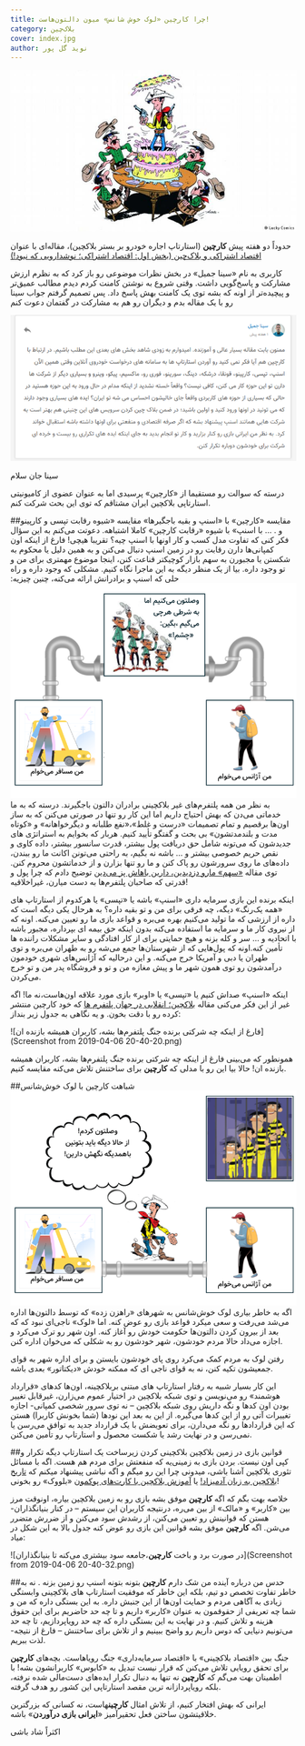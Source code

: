 ```yaml
---
title: چرا کارچین «لوک خوش شانس» میون دالتون‌هاست!
category: بلاک‌چین
cover: index.jpg
author: نوید گل‌ پور
---
```


![کارچین،‌به مثابه لوک خوش‌شانس](index.jpg)

حدوداً دو هفته پیش **کارچین** (استارتاپ اجاره خودرو بر بستر بلاکچین)، مقاله‌ای با عنوان
[اقتصاد اشتراکی و بلاک‌چین (بخش اول: اقتصاد اشتراکی؛ نوشدارویی که نبود!)](https://blog.carchainnet.ir/%D8%A7%D9%82%D8%AA%D8%B5%D8%A7%D8%AF-%D8%A7%D8%B4%D8%AA%D8%B1%D8%A7%DA%A9%DB%8C-%D9%88-%D8%A8%D9%84%D8%A7%DA%A9%DA%86%DB%8C%D9%86-%D8%A8%D8%AE%D8%B4-%D8%A7%D9%88%D9%84-%D8%A7%D9%82%D8%AA%D8%B5%D8%A7%D8%AF-%D8%A7%D8%B4%D8%AA%D8%B1%D8%A7%DA%A9%DB%8C%D8%9B-%D9%86%D9%88%D8%B4%D8%AF%D8%A7%D8%B1%D9%88%DB%8C%DB%8C-%DA%A9%D9%87-%D9%86%D8%A8%D9%88%D8%AF-kmjmf99egrm9)

کاربری به نام «سینا جمیل» در بخش نظرات موضوعی رو باز کرد که به نظرم ارزش مشارکت و پاسخ‌گویی داشت. وقتی شروع به نوشتن کامنت کردم دیدم مطالب عمیق‌تر و پیچیده‌تر از اونه که بشه توی یک کامنت بهش پاسخ داد. پس تصمیم گرفتم جواب سینا رو با یک مقاله بدم و دیگران رو هم به مشارکت در گفتمان دعوت کنم

![کامنت سینا جمیل](Screenshot.png)

سینا جان سلام

درسته که سوالت رو مستقیما از «کارچین» پرسیدی اما به عنوان عضوی از کامیونیتی استارتاپی بلاکچین ایران مشتاقم که توی این بحث شرکت کنم.

##مقایسه «کارچین» با «اسنپ و بقیه باجگیر‌ها»
مقایسه «شیوه رقابت تپسی و کارپینو و . ... با اسنپ» با شیوه «رقابت کارچین» کاملا اشتباهه. دعوتت می‌کنم به این سؤال فکر کنی که تفاوت مدل کسب و کار اونها با اسنپ چیه؟ تقریبا هیچی!
فارغ از اینکه اون کمپانی‌ها دارن رقابت رو در زمین اسنپ دنبال می‌کنن و به همین دلیل یا محکوم به شکستن یا مجبورن به سهم بازار کوچیکتر قناعت کنن،‌ اینجا موضوع مهمتری برای من و تو وجود داره.
بیا از یک منظر دیگه به این ماجرا نگاه کنیم. مشکلی که وجود داره و راه حلی که اسنپ و برادرانش ارائه می‌کنه، چنین چیزیه:
![پلتفرم‌هایی مثل اسنپ شبیه باجگیران عمل می‌کنند](platformModel.png)
به نظر من همه پلتفرم‌های غیر بلاکچینی برادران دالتون باجگیرند. درسته که به ما خدماتی می‌دن که بهش احتیاج داریم اما این کار رو تنها در صورتی می‌کنن که به ساز اون‌ها برقصیم و تمام تصمیمات «درست و غلط»،‌«نفع طلبانه و دیگرخواهانه» و «کوتاه مدت و بلندمدتشون» بی بحث و گفتگو تأیید کنیم. هربار که بخوایم به استراتژی های جدیدشون که می‌تونه شامل حق دریافت پول بیشتر، قدرت سانسور بیشتر، داده کاوی و نقص حریم خصوصی بیشتر و … باشه نه بگیم،‌ به راحتی می‌تونن اکانت ما رو ببندن، داده‌های ما روی سرورشون رو پاک کنن و ما رو تنها بزارن و از خدماتشون محروم کنن. توی مقاله
[«سهم» مارو دزدیدین، دارین باهاش پز می‌دین](/سهم»%20مارو%20دزدیدین،%20دارین%20باهاش%20پز%20می‌دین)
توضیح دادم که چرا پول و قدرتی که صاحبان پلتفرم‌ها به دست میارن، غیراخلاقیه!

اینکه برنده این بازی سرمایه داری «اسنپ» باشه یا «تپسی» یا هرکدوم از استارتاپ های «همه یک‌رنگ» دیگه، چه فرقی برای من و تو بقیه داره؟ به هرحال یکی دیگه است که داره از ارزشی که ما تولید می‌کنیم بهره می‌بره و قواعد بازی ما رو تعیین می‌کنه. اونه که از نیروی کار ما و سرمایه ما استفاده می‌کنه بدون اینکه حق بیمه ای بپرداره، مجبور باشه با اتحادیه و … سر و کله بزنه و هیچ حمایتی برای از کار افتادگی و سایر مشکلات راننده ها تأمین کنه.اونه که پول‌هایی که از شهرستان‌ها جمع می‌شه رو به طهران می‌بره و توی طهران یا دبی و آمریکا خرج می‌کنه. و این درحالیه که آژانس‌های شهری خودمون درآمدشون رو توی همون شهر ما و پیش مغازه من و تو و فروشگاه پدر من و تو خرج می‌کردن.

اینکه «اسنپ» صداش کنیم یا «تپسی» یا «اوبر» بازی مورد علاقه اون‌هاست،‌نه ما! اگه غیر از این فکر می‌کنی مقاله
[بلاکچین؛ انقلابی در جهان پلتفرم‏ ها](https://blog.carchainnet.ir/%D8%A8%D9%84%D8%A7%DA%A9%DA%86%DB%8C%D9%86%D8%9B-%D8%A7%D9%86%D9%82%D9%84%D8%A7%D8%A8%DB%8C-%D8%AF%D8%B1-%D8%AC%D9%87%D8%A7%D9%86-%D9%BE%D9%84%D8%AA%D9%81%D8%B1%D9%85-%D9%87%D8%A7-syaedchm8bxu)
که خود کارچین منتشر کرده رو با دقت بخون. و یه نگاهی به جدول زیر بنداز:

![فارغ از اینکه چه شرکتی برنده جنگ پلتفرم‌ها بشه، کاربران همیشه بازنده ان](Screenshot from 2019-04-06 20-40-20.png)

همونطور که می‌بینی فارغ از اینکه چه شرکتی برنده جنگ پلتفرم‌ها بشه، کاربران همیشه بازنده ان! حالا بیا این رو با مدلی که **کارچین** برای ساختنش تلاش می‌کنه مقایسه کنیم.

##شباهت کارچین با لوک خوش‌شانس
![کارچین مثل لوک خوش‌شانس در پی تواندهی کردنه](blockchainLookModel.png)
اگه به خاطر بیاری لوک خوش‌شانس به شهرهای «راهزن زده» که توسط دالتون‌ها اداره می‌شد می‌رفت و سعی میکرد قواعد بازی رو عوض کنه. اما «لوک» ناجی‌ای نبود که که بعد از بیرون کردن دالتون‌ها حکومت خودش رو آغاز کنه. اون شهر رو ترک می‌کرد و اجازه می‌داد حالا مردم خودشون، شهر خودشون رو به شکلی که می‌خوان اداره کنن.

رفتن لوک به مردم کمک می‌کرد روی پای خودشون بایستن و برای اداره شهر به قوای جمعیشون تکیه کنن، نه به قوای ناجی ای که ممکنه خودش «دیکتاتور» بعدی باشه.

این کار بسیار شبیه به رفتار استارتاپ های مبتنی بربلاکچینه، اون‌ها کدهای «قرارداد هوشمند» رو می‌نویسن و توی شبکه بلاکچین در اختیار عموم می‌زارن، غیرقابل تغییر بودن اون کدها و نگه داریش روی شبکه بلاکچین – نه توی سرور شخصی کمپانی- اجازه تغییرات آتی رو از این کدها می‌گیره.
از این به بعد این نودها (شما بخونش کاربرا) هستن که این قراردادها رو نگه می‌دارن، برای تعویضش با یک قرارداد جدید به توافق می‌رسن یا نمی‌رسن و در نهایت رشد یا شکست محصول و استارتاپ رو تأمین می‌کنن.

##قوانین بازی در زمین بلاکچین
بلاکچینی کردن زیرساخت یک استارتاپ دیگه تکرار و کپی اون نیست. بردن بازی به زمینی‌یه که منفعتش برای مردم هم هست. اگه با مسائل تئوری بلاکچین آشنا باشی، میدونی چرا این رو میگم و اگه نباشی پیشنهاد میکنم که
[تاریخ بلاکچین به زبان آدمیزاد!](/تاریخ%20بلاکچین%20در%20سرزمین%20بول‌بول‌زی/)
یا
[آموزش بلاکچین با کارت‌های پوکمون](/آموزش%20بلاکچین%20با%20کارت‌های%20پوکمون/)
«بلووک» رو بخونی!

خلاصه بهت بگم که اگه **کارچین** موفق بشه بازی رو به زمین بلاکچین بیاره، اونوقت مرز بین «کاربر» و «مالک» از بین می‌ره، درنتیجه کاربران این سیستم – در کنار بنیانگذاران- هستن که قوانینش رو تعیین می‌کنن، از رشدش سود می‌کنن و از ضررش متضرر می‌شن. اگه **کارچین** موفق بشه قوانین این بازی رو عوض کنه جدول بالا به این شکل در میاد:

![در صورت برد و باخت **کارچین**،‌جامعه سود بیشتری می‌کنه تا بنیانگذاران](Screenshot from 2019-04-06 20-40-32.png)

##حدس من درباره آینده
من شک دارم **کارچین** بتونه بتونه اسنپ رو زمین بزنه . نه به خاطر تفاوت تخصص دو تیم،‌ بلکه این خاطر که موفقیت استارتاپ های بلاکچینی وابستگی زیادی به آگاهی مردم و حمایت اون‌ها از این جنبش داره. به این بستگی داره که من و شما چه تعریفی از حقوقمون به عنوان «کاربر» داریم و تا چه حد حاضریم برای این حقوق هزینه و تلاش کنیم. و در نهایت به این بستگی داره که چه حد رویاپردازیم، تا چه حد می‌تونیم دنیایی که دوس داریم رو واضح ببینیم و از تلاش برای ساختنش – فارغ از نتیجه- لذت ببریم.

جنگ بین «اقتصاد بلاکچینی» با «اقتصاد سرمایه‌داری» جنگ رویاهاست. بچه‌های **کارچین** برای تحقق رویایی تلاش می‌کنن که قرار نیست تبدیل به «کابوس» کاربرانشون بشه! با اطمینان بهت می‌گم که **کارچین** نه تنها به دنبال تکرار ایده‌های دست‌مالی شده نرفته،‌ بلکه رویاپردازانه ترین مقصد استارتاپی این کشور رو هدف گرفته.

ایرانی که بهش افتخار کنیم، از تلاش امثال **کارچین**هاست، نه کسانی که بزرگترین خلاقیتشون ساختن فعل تحقیر‌آمیز «**ایرانی بازی درآوردن‌**» باشه.

اکثراً شاد باشی
